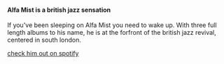 #### Alfa Mist is a british jazz sensation

If you've been sleeping on Alfa Mist you need to wake up. With three full length albums to his name, he is at the forfront of the british jazz revival, centered in south london. 

[check him out on spotify](https://open.spotify.com/artist/2i1CPudyCUjL50Wqjv8AMI)